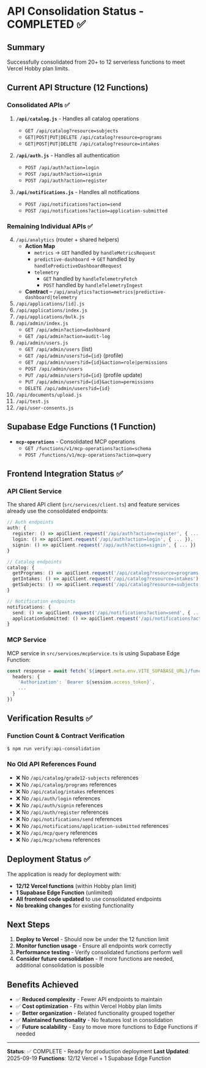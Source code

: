 # API Consolidation Status - COMPLETED ✅

## Summary
Successfully consolidated from 20+ to 12 serverless functions to meet Vercel Hobby plan limits.

## Current API Structure (12 Functions)

### Consolidated APIs ✅
1. **`/api/catalog.js`** - Handles all catalog operations
   - `GET /api/catalog?resource=subjects`
   - `GET|POST|PUT|DELETE /api/catalog?resource=programs`
   - `GET|POST|PUT|DELETE /api/catalog?resource=intakes`

2. **`/api/auth.js`** - Handles all authentication
   - `POST /api/auth?action=login`
   - `POST /api/auth?action=signin`
   - `POST /api/auth?action=register`

3. **`/api/notifications.js`** - Handles all notifications
   - `POST /api/notifications?action=send`
   - `POST /api/notifications?action=application-submitted`

### Remaining Individual APIs ✅
4. `/api/analytics` (router + shared helpers)
   - **Action Map**
     - `metrics` → `GET` handled by `handleMetricsRequest`
     - `predictive-dashboard` → `GET` handled by `handlePredictiveDashboardRequest`
     - `telemetry`
       - `GET` handled by `handleTelemetryFetch`
       - `POST` handled by `handleTelemetryIngest`
   - **Contract** – `/api/analytics?action=metrics|predictive-dashboard|telemetry`
5. `/api/applications/[id].js`
6. `/api/applications/index.js`
7. `/api/applications/bulk.js`
8. `/api/admin/index.js`
   - `GET /api/admin?action=dashboard`
   - `GET /api/admin?action=audit-log`
9. `/api/admin/users.js`
   - `GET /api/admin/users` (list)
   - `GET /api/admin/users?id={id}` (profile)
   - `GET /api/admin/users?id={id}&action=role|permissions`
   - `POST /api/admin/users`
   - `PUT /api/admin/users?id={id}` (profile update)
   - `PUT /api/admin/users?id={id}&action=permissions`
   - `DELETE /api/admin/users?id={id}`
10. `/api/documents/upload.js`
11. `/api/test.js`
12. `/api/user-consents.js`

## Supabase Edge Functions (1 Function)
- **`mcp-operations`** - Consolidated MCP operations
  - `GET /functions/v1/mcp-operations?action=schema`
  - `POST /functions/v1/mcp-operations?action=query`

## Frontend Integration Status ✅

### API Client Service
The shared API client (`src/services/client.ts`) and feature services already use the consolidated endpoints:

```typescript
// Auth endpoints
auth: {
  register: () => apiClient.request('/api/auth?action=register', { ... }),
  login: () => apiClient.request('/api/auth?action=login', { ... }),
  signin: () => apiClient.request('/api/auth?action=signin', { ... })
}

// Catalog endpoints
catalog: {
  getPrograms: () => apiClient.request('/api/catalog?resource=programs'),
  getIntakes: () => apiClient.request('/api/catalog?resource=intakes'),
  getSubjects: () => apiClient.request('/api/catalog?resource=subjects')
}

// Notification endpoints
notifications: {
  send: () => apiClient.request('/api/notifications?action=send', { ... }),
  applicationSubmitted: () => apiClient.request('/api/notifications?action=application-submitted', { ... })
}
```

### MCP Service
MCP service in `src/services/mcpService.ts` is using Supabase Edge Function:

```typescript
const response = await fetch(`${import.meta.env.VITE_SUPABASE_URL}/functions/v1/mcp-operations?action=${action}`, {
  headers: {
    'Authorization': `Bearer ${session.access_token}`,
    ...
  }
})
```

## Verification Results ✅

### Function Count & Contract Verification
```bash
$ npm run verify:api-consolidation
```

### No Old API References Found
- ❌ No `/api/catalog/grade12-subjects` references
- ❌ No `/api/catalog/programs` references  
- ❌ No `/api/catalog/intakes` references
- ❌ No `/api/auth/login` references
- ❌ No `/api/auth/signin` references
- ❌ No `/api/auth/register` references
- ❌ No `/api/notifications/send` references
- ❌ No `/api/notifications/application-submitted` references
- ❌ No `/api/mcp/query` references
- ❌ No `/api/mcp/schema` references

## Deployment Status ✅

The application is ready for deployment with:
- **12/12 Vercel functions** (within Hobby plan limit)
- **1 Supabase Edge Function** (unlimited)
- **All frontend code updated** to use consolidated endpoints
- **No breaking changes** for existing functionality

## Next Steps

1. **Deploy to Vercel** - Should now be under the 12 function limit
2. **Monitor function usage** - Ensure all endpoints work correctly
3. **Performance testing** - Verify consolidated functions perform well
4. **Consider future consolidation** - If more functions are needed, additional consolidation is possible

## Benefits Achieved

- ✅ **Reduced complexity** - Fewer API endpoints to maintain
- ✅ **Cost optimization** - Fits within Vercel Hobby plan limits
- ✅ **Better organization** - Related functionality grouped together
- ✅ **Maintained functionality** - No features lost in consolidation
- ✅ **Future scalability** - Easy to move more functions to Edge Functions if needed

---

**Status**: ✅ COMPLETE - Ready for production deployment
**Last Updated**: 2025-09-19
**Functions**: 12/12 Vercel + 1 Supabase Edge Function
